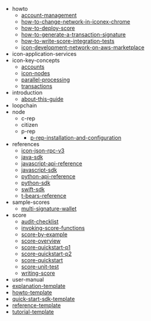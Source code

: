 - howto
	- [account-management](./howto/account-management.md)
	- [how-to-change-network-in-iconex-chrome](./howto/how-to-change-network-in-iconex-chrome.md)
	- [how-to-deploy-score](./howto/how-to-deploy-score.md)
	- [how-to-generate-a-transaction-signature](./howto/how-to-generate-a-transaction-signature.md)
	- [how-to-write-score-integration-tests](./howto/how-to-write-score-integration-tests.md)
	- [icon-development-network-on-aws-marketplace](./howto/icon-development-network-on-aws-marketplace.md)
- icon-application-services
- icon-key-concepts
	- [accounts](./icon-key-concepts/accounts.md)
	- [icon-nodes](./icon-key-concepts/icon-nodes.md)
	- [parallel-processing](./icon-key-concepts/parallel-processing.md)
	- [transactions](./icon-key-concepts/transactions.md)
- introduction
	- [about-this-guide](./introduction/about-this-guide.md)
- loopchain
- node
	- c-rep
	- citizen
	- p-rep
		- [p-rep-installation-and-configuration](./node/p-rep/p-rep-installation-and-configuration.md)
- references
	- [icon-json-rpc-v3](./references/icon-json-rpc-v3.md)
	- [java-sdk](./references/java-sdk.md)
	- [javascript-api-reference](./references/javascript-api-reference.md)
	- [javascript-sdk](./references/javascript-sdk.md)
	- [python-api-reference](./references/python-api-reference.md)
	- [python-sdk](./references/python-sdk.md)
	- [swift-sdk](./references/swift-sdk.md)
	- [t-bears-reference](./references/t-bears-reference.md)
- sample-scores
	- [multi-signature-wallet](./sample-scores/multi-signature-wallet.md)
- score
	- [audit-checklist](./score/audit-checklist.md)
	- [invoking-score-functions](./score/invoking-score-functions.md)
	- [score-by-example](./score/score-by-example.md)
	- [score-overview](./score/score-overview.md)
	- [score-quickstart-p1](./score/score-quickstart-p1.md)
	- [score-quickstart-p2](./score/score-quickstart-p2.md)
	- [score-quickstart](./score/score-quickstart.md)
	- [score-unit-test](./score/score-unit-test.md)
	- [writing-score](./score/writing-score.md)
- user-manual
- [explanation-template](./explanation-template.md)
- [howto-template](./howto-template.md)
- [quick-start-sdk-template](./quick-start-sdk-template.md)
- [reference-template](./reference-template.md)
- [tutorial-template](./tutorial-template.md)

